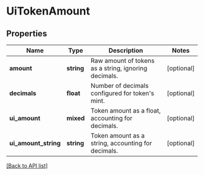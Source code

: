 # UiTokenAmount

## Properties

Name | Type | Description | Notes
------------ | ------------- | ------------- | -------------
**amount** | **string** | Raw amount of tokens as a string, ignoring decimals. | [optional]
**decimals** | **float** | Number of decimals configured for token&#39;s mint. | [optional]
**ui_amount** | **mixed** | Token amount as a float, accounting for decimals. | [optional]
**ui_amount_string** | **string** | Token amount as a string, accounting for decimals. | [optional]

[[Back to API list]](../../README.md#api-endpoints)
